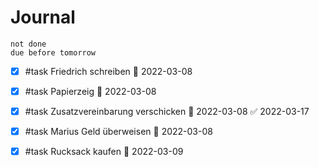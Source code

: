 # Journal

```tasks
not done
due before tomorrow
```

- [x] #task Friedrich schreiben 📅 2022-03-08
- [x] #task Papierzeig 📅 2022-03-08
- [x] #task Zusatzvereinbarung verschicken 📅 2022-03-08 ✅ 2022-03-17
- [x] #task Marius Geld überweisen 📅 2022-03-08
- [x] #task Rucksack kaufen 📅 2022-03-09



